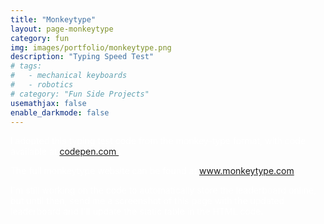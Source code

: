 ```yaml
---
title: "Monkeytype"
layout: page-monkeytype
category: fun
img: images/portfolio/monkeytype.png
description: "Typing Speed Test"
# tags: 
#   - mechanical keyboards
#   - robotics
# category: "Fun Side Projects"
usemathjax: false
enable_darkmode: false
---
```


<div style="color: white">
I adopted this typing test code from the monkey-type format, with code available at <a href="https://codepen.io/Miodec/pen/wvaQQRR"> codepen.com </a>. 

The full monkeytype website can be found at <a href="https://monkeytype.com/">www.monkeytype.com</a>.

I'm still working on the code to automatically store the leaderboard online, but until then, send me a screenshot of this page with the updated leaderboard and I'll update the static table in the HTML code.
</div>
